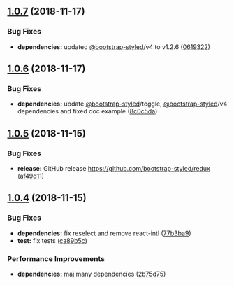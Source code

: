 ## [1.0.7](https://github.com/bootstrap-styled/redux/compare/v1.0.6...v1.0.7) (2018-11-17)


### Bug Fixes

* **dependencies:** updated [@bootstrap-styled](https://github.com/bootstrap-styled)/v4 to v1.2.6 ([0619322](https://github.com/bootstrap-styled/redux/commit/0619322))

## [1.0.6](https://github.com/bootstrap-styled/redux/compare/v1.0.5...v1.0.6) (2018-11-17)


### Bug Fixes

* **dependencies:** update [@bootstrap-styled](https://github.com/bootstrap-styled)/toggle, [@bootstrap-styled](https://github.com/bootstrap-styled)/v4 dependencies and fixed doc example ([8c0c5da](https://github.com/bootstrap-styled/redux/commit/8c0c5da))

## [1.0.5](https://github.com/bootstrap-styled/redux/compare/v1.0.4...v1.0.5) (2018-11-15)


### Bug Fixes

* **release:** GitHub release https://github.com/bootstrap-styled/redux ([af49d11](https://github.com/bootstrap-styled/redux/commit/af49d11))

## [1.0.4](https://module.kopaxgroup.com/bootstrap-styled/bootstrap-styled-redux/compare/v1.0.3...v1.0.4) (2018-11-15)


### Bug Fixes

* **dependencies:** fix reselect and remove react-intl ([77b3ba9](https://module.kopaxgroup.com/bootstrap-styled/bootstrap-styled-redux/commit/77b3ba9))
* **test:** fix tests ([ca89b5c](https://module.kopaxgroup.com/bootstrap-styled/bootstrap-styled-redux/commit/ca89b5c))


### Performance Improvements

* **dependencies:** maj many dependencies ([2b75d75](https://module.kopaxgroup.com/bootstrap-styled/bootstrap-styled-redux/commit/2b75d75))
